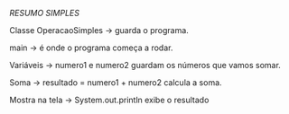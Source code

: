 *RESUMO SIMPLES*

Classe OperacaoSimples → guarda o programa.

main → é onde o programa começa a rodar.

Variáveis → numero1 e numero2 guardam os números que vamos somar.

Soma → resultado = numero1 + numero2 calcula a soma.

Mostra na tela → System.out.println exibe o resultado